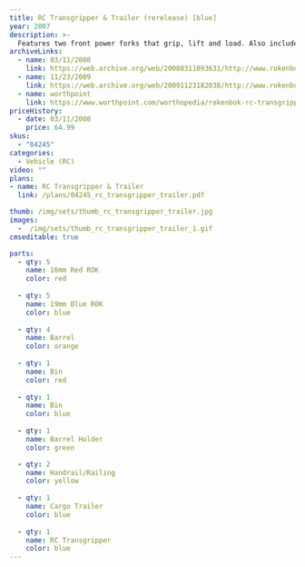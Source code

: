 ```yaml
---
title: RC Transgripper & Trailer (rerelease) [blue]
year: 2007
description: >-
  Features two front power forks that grip, lift and load. Also included is a Cargo Trailer with two side rails for transporting cargo and hidden ramps that pull out for vehicle transportation. Requires Start Set and three AA batteries.
archiveLinks:
  - name: 03/11/2008
    link: https://web.archive.org/web/20080311093631/http://www.rokenbok.com/RO_Products/RC/RC_04245.asp
  - name: 11/23/2009
    link: https://web.archive.org/web/20091123182038/http://www.rokenbok.com/RO_Products/RC/RC_04245.asp
  - name: worthpoint
    link: https://www.worthpoint.com/worthopedia/rokenbok-rc-transgripper-trailer-add-20676119
priceHistory:
  - date: 03/11/2008
    price: 64.99
skus:
  - "04245"
categories:
  - Vehicle (RC)
video: ""
plans:
- name: RC Transgripper & Trailer
  link: /plans/04245_rc_transgripper_trailer.pdf

thumb: /img/sets/thumb_rc_transgripper_trailer.jpg
images:
  -  /img/sets/thumb_rc_transgripper_trailer_1.gif
cmseditable: true

parts:
  - qty: 5
    name: 16mm Red ROK
    color: red
	
  - qty: 5
    name: 19mm Blue ROK
    color: blue
	
  - qty: 4
    name: Barrel
    color: orange
	
  - qty: 1
    name: Bin
    color: red
	
  - qty: 1
    name: Bin
    color: blue
	
  - qty: 1
    name: Barrel Holder
    color: green

  - qty: 2
    name: Handrail/Railing
    color: yellow
	
  - qty: 1
	name: Cargo Trailer
	color: blue
	
  - qty: 1
	name: RC Transgripper
	color: blue
---
```


